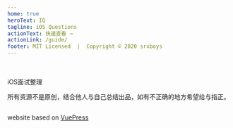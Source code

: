 ```yaml
---
home: true
heroText: IQ
tagline: iOS Questions
actionText: 快速查看 →
actionLink: /guide/
footer: MIT Licensed  |  Copyright © 2020 srxboys
---
```


<div style="
  padding-top: 20px; line-height: 20px; 
  display: flex; justify-content: center; align-items: center;"
>
  <div style="display: block;">
    <p>iOS面试整理</p>
    <p>所有资源不是原创，结合他人与自己总结出品，如有不正确的地方希望给与指正。</p>
  </div>
</div>


website based on [VuePress](https://www.vuepress.cn/)